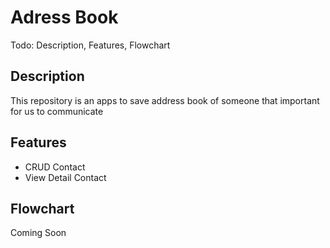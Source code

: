# Adress Book

Todo: Description, Features, Flowchart

## Description

This repository is an apps to save address book of someone that important for us to communicate

## Features

- CRUD Contact
- View Detail Contact

## Flowchart

Coming Soon
